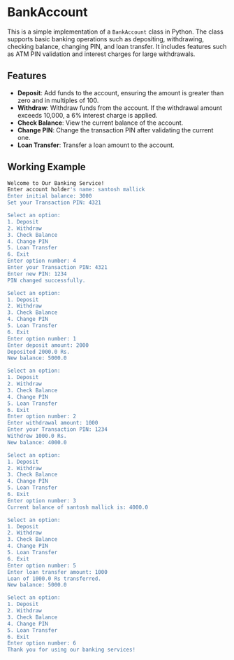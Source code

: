 # BankAccount

This is a simple implementation of a `BankAccount` class in Python. The class supports basic banking operations such as depositing, withdrawing, checking balance, changing PIN, and loan transfer. It includes features such as ATM PIN validation and interest charges for large withdrawals.

## Features

- **Deposit**: Add funds to the account, ensuring the amount is greater than zero and in multiples of 100.
- **Withdraw**: Withdraw funds from the account. If the withdrawal amount exceeds 10,000, a 6% interest charge is applied.
- **Check Balance**: View the current balance of the account.
- **Change PIN**: Change the transaction PIN after validating the current one.
- **Loan Transfer**: Transfer a loan amount to the account.

## Working Example

```bash
Welcome to Our Banking Service!
Enter account holder's name: santosh mallick
Enter initial balance: 3000
Set your Transaction PIN: 4321

Select an option:
1. Deposit
2. Withdraw
3. Check Balance
4. Change PIN
5. Loan Transfer
6. Exit
Enter option number: 4
Enter your Transaction PIN: 4321
Enter new PIN: 1234
PIN changed successfully.

Select an option:
1. Deposit
2. Withdraw
3. Check Balance
4. Change PIN
5. Loan Transfer
6. Exit
Enter option number: 1
Enter deposit amount: 2000
Deposited 2000.0 Rs.
New balance: 5000.0

Select an option:
1. Deposit
2. Withdraw
3. Check Balance
4. Change PIN
5. Loan Transfer
6. Exit
Enter option number: 2
Enter withdrawal amount: 1000
Enter your Transaction PIN: 1234
Withdrew 1000.0 Rs.
New balance: 4000.0

Select an option:
1. Deposit
2. Withdraw
3. Check Balance
4. Change PIN
5. Loan Transfer
6. Exit
Enter option number: 3
Current balance of santosh mallick is: 4000.0

Select an option:
1. Deposit
2. Withdraw
3. Check Balance
4. Change PIN
5. Loan Transfer
6. Exit
Enter option number: 5
Enter loan transfer amount: 1000
Loan of 1000.0 Rs transferred.
New balance: 5000.0

Select an option:
1. Deposit
2. Withdraw
3. Check Balance
4. Change PIN
5. Loan Transfer
6. Exit
Enter option number: 6
Thank you for using our banking services!
